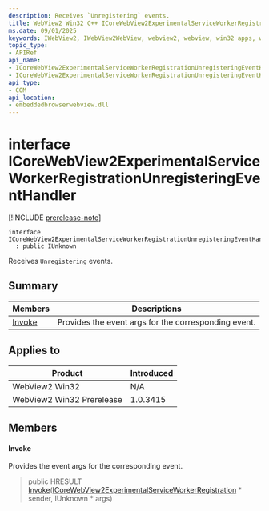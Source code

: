 ```yaml
---
description: Receives `Unregistering` events.
title: WebView2 Win32 C++ ICoreWebView2ExperimentalServiceWorkerRegistrationUnregisteringEventHandler
ms.date: 09/01/2025
keywords: IWebView2, IWebView2WebView, webview2, webview, win32 apps, win32, edge, ICoreWebView2, ICoreWebView2Controller, browser control, edge html, ICoreWebView2ExperimentalServiceWorkerRegistrationUnregisteringEventHandler
topic_type: 
- APIRef
api_name:
- ICoreWebView2ExperimentalServiceWorkerRegistrationUnregisteringEventHandler
- ICoreWebView2ExperimentalServiceWorkerRegistrationUnregisteringEventHandler.Invoke
api_type:
- COM
api_location:
- embeddedbrowserwebview.dll
---
```


# interface ICoreWebView2ExperimentalServiceWorkerRegistrationUnregisteringEventHandler

[!INCLUDE [prerelease-note](../includes/prerelease-note.md)]

```
interface ICoreWebView2ExperimentalServiceWorkerRegistrationUnregisteringEventHandler
  : public IUnknown
```

Receives `Unregistering` events.

## Summary

 Members                        | Descriptions
--------------------------------|---------------------------------------------
[Invoke](#invoke) | Provides the event args for the corresponding event.

## Applies to

Product                         | Introduced
--------------------------------|---------------------------------------------
WebView2 Win32            |    N/A
WebView2 Win32 Prerelease |    1.0.3415

## Members

#### Invoke

Provides the event args for the corresponding event.

> public HRESULT [Invoke](#invoke)([ICoreWebView2ExperimentalServiceWorkerRegistration](icorewebview2experimentalserviceworkerregistration.md#icorewebview2experimentalserviceworkerregistration) * sender, IUnknown * args)

